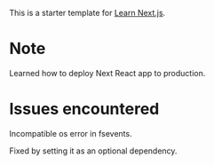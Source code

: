 This is a starter template for [Learn Next.js](https://nextjs.org/learn).

# Note
Learned how to deploy Next React app to production.

# Issues encountered
Incompatible os error in fsevents.

Fixed by setting it as an optional dependency.